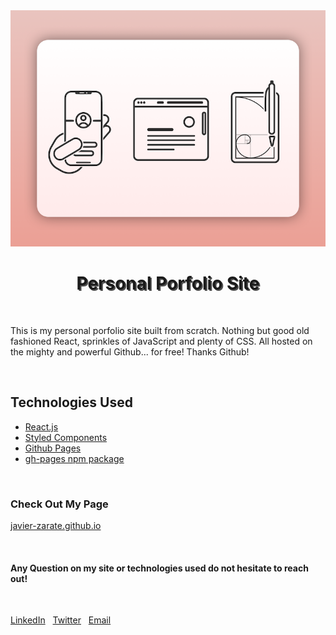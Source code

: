 <center>
  <img src="public/assets/portfolio.png" alt="logo" />
  <h1 style="text-shadow: 2px 2px #505050;" fontFamily='Roboto' fontSize='22px' x="0" y="15" fill="black">Personal Porfolio Site</h1>
</center>
&nbsp;

This is my personal porfolio site built from scratch. Nothing but good old fashioned React, sprinkles of JavaScript and plenty of CSS. All hosted on the mighty and powerful Github... for free! Thanks Github!

&nbsp;

## Technologies Used

-   <a target='_blank' href='https://reactjs.org/'>React.js</a>
-   <a target='_blank' href='https://styled-components.com/'>Styled Components</a>
-   <a target='_blank' href='https://pages.github.com/'>Github Pages</a>
-   <a target='_blank' href='https://www.npmjs.com/package/gh-pages'>gh-pages npm package</a>


&nbsp;

### Check Out My Page

[javier-zarate.github.io](https://javier-zarate.github.io/)

&nbsp;

#### Any Question on my site or technologies used do not hesitate to reach out!

&nbsp;

<a target='_blank' href='https://www.linkedin.com/in/javierzarate17/'>LinkedIn</a>
&nbsp;
<a target='_blank' href='https://twitter.com/JavTheDeveloper'>Twitter</a>
&nbsp;
<a href='mailto: javierzarate0614@gmail.com'>Email</a>
